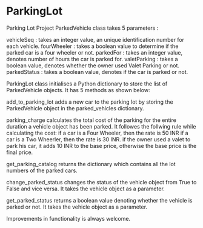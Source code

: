 # ParkingLot

Parking Lot Project
ParkedVehicle class takes 5 parameters :

vehicleSeq : takes an integer value, an unique identification number for each vehicle.
fourWheeler : takes a boolean value to determine if the parked car is a four wheeler or not.
parkedFor : takes an integer value, denotes number of hours the car is parked for.
valetParking : takes a boolean value, denotes whether the owner used Valet Parking or not.
parkedStatus : takes a boolean value, denotes if the car is parked or not.

ParkingLot class initialises a Python dictionary to store the list of ParkedVehicle objects. It has 5 methods as shown below:

add_to_parking_lot adds a new car to the parking lot by storing the ParkedVehicle object in the parked_vehicles dictionary.

parking_charge calculates the total cost of the parking for the entire duration a vehicle object has been parked. It followes the follwing rule while calculating the cost:
if a car is a Four Wheeler, then the rate is 50 INR
if a car is a Two Wheerler, then the rate is 30 INR.
if the owner used a valet to park his car, it adds 10 INR to the base price, otherwise the base price is the final price.

get_parking_catalog returns the dictionary which contains all the lot numbers of the parked cars.

change_parked_status changes the status of the vehicle object from True to False and vice versa. It takes the vehicle object as a parameter.

get_parked_status returns a boolean value denoting whether the vehicle is parked or not. It takes the vehicle object as a parameter.


Improvements in functionality is always welcome. 
